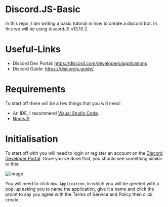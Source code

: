 # Discord.JS-Basic
In this repo, I am writing a basic tutorial in how to create a discord bot. In this we
will be using discordJS v13.10.2.

# Useful-Links
* Discord Dev Portal: https://discord.com/developers/applications
* Discord Guide: https://discordjs.guide/

# Requirements
To start off there will be a few things that you will need:
* An IDE, I recommend [Visual Studio Code](https://code.visualstudio.com/download/).
* [NodeJS](https://nodejs.org/en/download/)

# Initialisation
To start off with you will need to login or register an account on the [Discord Developer Portal](https://discord.com/developers/applications).
Once you`ve done that, you should see something similar to this:

![image](https://user-images.githubusercontent.com/119116489/204100665-75a9aecd-d7c3-4737-b9a7-aeecc26fa700.png)

You will need to click ```New Application```, in which you will be greeted with a pop-up asking you to name the application, give it a name and click the promt to say you agree with the Terms of Service and Policy then click create.







